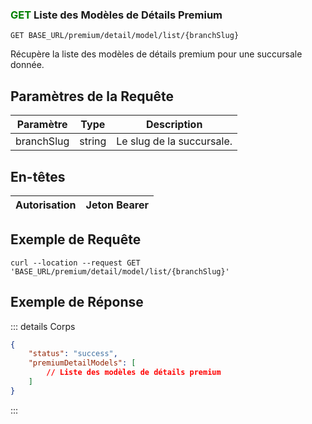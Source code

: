 
### <span style="color:green">GET</span> Liste des Modèles de Détails Premium

```plaintext
GET BASE_URL/premium/detail/model/list/{branchSlug}
```

Récupère la liste des modèles de détails premium pour une succursale donnée.

## Paramètres de la Requête

| Paramètre  | Type   | Description                     |
| ---------- | ------ | ------------------------------- |
| branchSlug | string | Le slug de la succursale.       |

## En-têtes

| Autorisation | Jeton Bearer |
| ------------- | ----------- |

## Exemple de Requête

```curl
curl --location --request GET 'BASE_URL/premium/detail/model/list/{branchSlug}'
```

## Exemple de Réponse

::: details Corps

```json
{
    "status": "success",
    "premiumDetailModels": [
        // Liste des modèles de détails premium
    ]
}
```

:::